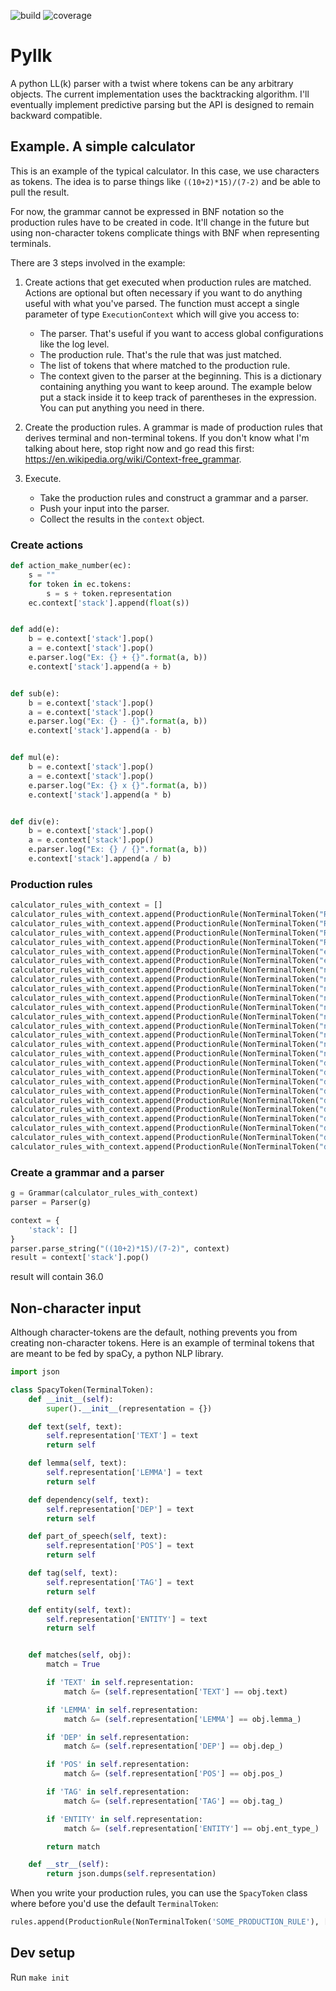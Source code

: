 ![build](https://gitlab.com/majorspot/libraries/pyllk/badges/master/pipeline.svg)
![coverage](https://gitlab.com/majorspot/libraries/pyllk/badges/master/coverage.svg)

# Pyllk

A python LL(k) parser with a twist where tokens can be any arbitrary objects. The current implementation uses the backtracking algorithm. I'll eventually implement predictive parsing but the API is designed to remain backward compatible.

## Example. A simple calculator

This is an example of the typical calculator. In this case, we use characters as tokens. The idea is to parse things like `((10+2)*15)/(7-2)` and be able to pull the result.

For now, the grammar cannot be expressed in BNF notation so the production rules have to be created in code. It'll change in the future but using non-character tokens complicate things with BNF when representing terminals.

There are 3 steps involved in the example:

1. Create actions that get executed when production rules are matched. Actions are optional but often necessary if you want to do anything useful with what you've parsed. The function must accept a single parameter of type `ExecutionContext` which will give you access to:

    - The parser. That's useful if you want to access global configurations like the log level.
    - The production rule. That's the rule that was just matched.
    - The list of tokens that where matched to the production rule.
    - The context given to the parser at the beginning. This is a dictionary containing anything you want to keep around. The example below put a stack inside it to keep track of parentheses in the expression. You can put anything you need in there.

1. Create the production rules. A grammar is made of production rules that derives terminal and non-terminal tokens. If you don't know what I'm talking about here, stop right now and go read this first: https://en.wikipedia.org/wiki/Context-free_grammar.

1. Execute.
    - Take the production rules and construct a grammar and a parser.
    - Push your input into the parser.
    - Collect the results in the `context` object.

### Create actions

```python
def action_make_number(ec):
    s = ""
    for token in ec.tokens:
        s = s + token.representation
    ec.context['stack'].append(float(s))


def add(e):
    b = e.context['stack'].pop()
    a = e.context['stack'].pop()
    e.parser.log("Ex: {} + {}".format(a, b))
    e.context['stack'].append(a + b)


def sub(e):
    b = e.context['stack'].pop()
    a = e.context['stack'].pop()
    e.parser.log("Ex: {} - {}".format(a, b))
    e.context['stack'].append(a - b)


def mul(e):
    b = e.context['stack'].pop()
    a = e.context['stack'].pop()
    e.parser.log("Ex: {} x {}".format(a, b))
    e.context['stack'].append(a * b)


def div(e):
    b = e.context['stack'].pop()
    a = e.context['stack'].pop()
    e.parser.log("Ex: {} / {}".format(a, b))
    e.context['stack'].append(a / b)
```

### Production rules

```python
calculator_rules_with_context = []
calculator_rules_with_context.append(ProductionRule(NonTerminalToken("ROOT"), [NonTerminalToken("expr"), TerminalToken("+"), NonTerminalToken("expr")], add))
calculator_rules_with_context.append(ProductionRule(NonTerminalToken("ROOT"), [NonTerminalToken("expr"), TerminalToken("-"), NonTerminalToken("expr")], sub))
calculator_rules_with_context.append(ProductionRule(NonTerminalToken("ROOT"), [NonTerminalToken("expr"), TerminalToken("/"), NonTerminalToken("expr")], div))
calculator_rules_with_context.append(ProductionRule(NonTerminalToken("ROOT"), [NonTerminalToken("expr"), TerminalToken("*"), NonTerminalToken("expr")], mul))
calculator_rules_with_context.append(ProductionRule(NonTerminalToken("expr"), [TerminalToken("("), NonTerminalToken("ROOT"), TerminalToken(")")]))
calculator_rules_with_context.append(ProductionRule(NonTerminalToken("expr"), [NonTerminalToken("number")], action_make_number))
calculator_rules_with_context.append(ProductionRule(NonTerminalToken("number"), [TerminalToken("0"), NonTerminalToken("digit_or_empty")]))
calculator_rules_with_context.append(ProductionRule(NonTerminalToken("number"), [TerminalToken("1"), NonTerminalToken("digit_or_empty")]))
calculator_rules_with_context.append(ProductionRule(NonTerminalToken("number"), [TerminalToken("2"), NonTerminalToken("digit_or_empty")]))
calculator_rules_with_context.append(ProductionRule(NonTerminalToken("number"), [TerminalToken("3"), NonTerminalToken("digit_or_empty")]))
calculator_rules_with_context.append(ProductionRule(NonTerminalToken("number"), [TerminalToken("4"), NonTerminalToken("digit_or_empty")]))
calculator_rules_with_context.append(ProductionRule(NonTerminalToken("number"), [TerminalToken("5"), NonTerminalToken("digit_or_empty")]))
calculator_rules_with_context.append(ProductionRule(NonTerminalToken("number"), [TerminalToken("6"), NonTerminalToken("digit_or_empty")]))
calculator_rules_with_context.append(ProductionRule(NonTerminalToken("number"), [TerminalToken("7"), NonTerminalToken("digit_or_empty")]))
calculator_rules_with_context.append(ProductionRule(NonTerminalToken("number"), [TerminalToken("8"), NonTerminalToken("digit_or_empty")]))
calculator_rules_with_context.append(ProductionRule(NonTerminalToken("number"), [TerminalToken("9"), NonTerminalToken("digit_or_empty")]))
calculator_rules_with_context.append(ProductionRule(NonTerminalToken("digit_or_empty"), [TerminalToken("0"), NonTerminalToken("digit_or_empty")]))
calculator_rules_with_context.append(ProductionRule(NonTerminalToken("digit_or_empty"), [TerminalToken("2"), NonTerminalToken("digit_or_empty")]))
calculator_rules_with_context.append(ProductionRule(NonTerminalToken("digit_or_empty"), [TerminalToken("3"), NonTerminalToken("digit_or_empty")]))
calculator_rules_with_context.append(ProductionRule(NonTerminalToken("digit_or_empty"), [TerminalToken("4"), NonTerminalToken("digit_or_empty")]))
calculator_rules_with_context.append(ProductionRule(NonTerminalToken("digit_or_empty"), [TerminalToken("5"), NonTerminalToken("digit_or_empty")]))
calculator_rules_with_context.append(ProductionRule(NonTerminalToken("digit_or_empty"), [TerminalToken("6"), NonTerminalToken("digit_or_empty")]))
calculator_rules_with_context.append(ProductionRule(NonTerminalToken("digit_or_empty"), [TerminalToken("7"), NonTerminalToken("digit_or_empty")]))
calculator_rules_with_context.append(ProductionRule(NonTerminalToken("digit_or_empty"), [TerminalToken("8"), NonTerminalToken("digit_or_empty")]))
calculator_rules_with_context.append(ProductionRule(NonTerminalToken("digit_or_empty"), [TerminalToken("9"), NonTerminalToken("digit_or_empty")]))
calculator_rules_with_context.append(ProductionRule(NonTerminalToken("digit_or_empty"), [TerminalToken("")]))
```

### Create a grammar and a parser

```python
g = Grammar(calculator_rules_with_context)
parser = Parser(g)

context = {
    'stack': []
}
parser.parse_string("((10+2)*15)/(7-2)", context)
result = context['stack'].pop()
```

result will contain 36.0

## Non-character input

Although character-tokens are the default, nothing prevents you from creating non-character tokens. Here is an example of terminal tokens that are meant to be fed by spaCy, a python NLP library.

```python
import json

class SpacyToken(TerminalToken):
    def __init__(self):
        super().__init__(representation = {})

    def text(self, text):
        self.representation['TEXT'] = text
        return self

    def lemma(self, text):
        self.representation['LEMMA'] = text
        return self

    def dependency(self, text):
        self.representation['DEP'] = text
        return self

    def part_of_speech(self, text):
        self.representation['POS'] = text
        return self

    def tag(self, text):
        self.representation['TAG'] = text
        return self

    def entity(self, text):
        self.representation['ENTITY'] = text
        return self


    def matches(self, obj):
        match = True

        if 'TEXT' in self.representation:
            match &= (self.representation['TEXT'] == obj.text)

        if 'LEMMA' in self.representation:
            match &= (self.representation['LEMMA'] == obj.lemma_)

        if 'DEP' in self.representation:
            match &= (self.representation['DEP'] == obj.dep_)

        if 'POS' in self.representation:
            match &= (self.representation['POS'] == obj.pos_)

        if 'TAG' in self.representation:
            match &= (self.representation['TAG'] == obj.tag_)

        if 'ENTITY' in self.representation:
            match &= (self.representation['ENTITY'] == obj.ent_type_)

        return match

    def __str__(self):
        return json.dumps(self.representation)
```

When you write your production rules, you can use the `SpacyToken` class where before you'd use the default `TerminalToken`:

```python
rules.append(ProductionRule(NonTerminalToken('SOME_PRODUCTION_RULE'), [SpacyToken().dependency("pobj")], record))
```

## Dev setup

Run `make init`

